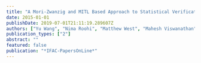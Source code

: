 ```yaml
---
title: "A Mori-Zwanzig and MITL Based Approach to Statistical Verification of Continuous-Time Dynamical Systems**The Authors Acknowledge Support for This Work from NSF CPS Grant 1329991."
date: 2015-01-01
publishDate: 2019-07-01T21:11:19.289607Z
authors: ["Yu Wang", "Nima Roohi", "Matthew West", "Mahesh Viswanathan", "Geir E. Dullerud"]
publication_types: ["2"]
abstract: ""
featured: false
publication: "*IFAC-PapersOnLine*"
---
```


